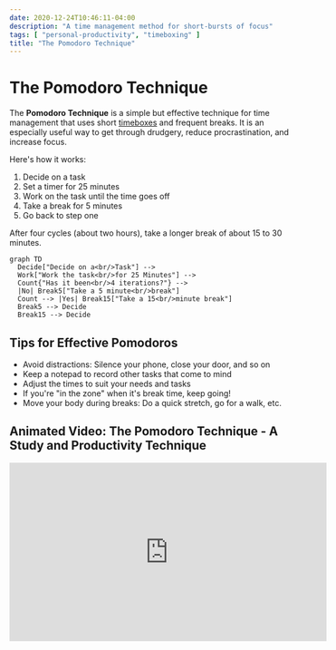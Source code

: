 ```yaml
---
date: 2020-12-24T10:46:11-04:00
description: "A time management method for short-bursts of focus"
tags: [ "personal-productivity", "timeboxing" ]
title: "The Pomodoro Technique"
---
```


# The Pomodoro Technique

The **Pomodoro Technique** is a simple but effective technique for time management that uses short [timeboxes](timeboxing.md) and frequent breaks. It is an especially useful way to get through drudgery, reduce procrastination, and increase focus.

Here's how it works:

1. Decide on a task
2. Set a timer for 25 minutes
3. Work on the task until the time goes off
4. Take a break for 5 minutes
5. Go back to step one

After four cycles (about two hours), take a longer break of about 15 to 30 minutes.

```mermaid
graph TD
  Decide["Decide on a<br/>Task"] -->
  Work["Work the task<br/>for 25 Minutes"] -->
  Count{"Has it been<br/>4 iterations?"} -->
  |No| Break5["Take a 5 minute<br/>break"]
  Count --> |Yes| Break15["Take a 15<br/>minute break"]
  Break5 --> Decide
  Break15 --> Decide
```

## Tips for Effective Pomodoros

* Avoid distractions: Silence your phone, close your door, and so on
* Keep a notepad to record other tasks that come to mind
* Adjust the times to suit your needs and tasks
* If you're "in the zone" when it's break time, keep going!
* Move your body during breaks: Do a quick stretch, go for a walk, etc.

## Animated Video: The Pomodoro Technique - A Study and Productivity Technique

<iframe width="560" height="315" src="https://www.youtube.com/embed/1l4w7uHdNaQ" frameborder="0" allow="accelerometer; autoplay; clipboard-write; encrypted-media; gyroscope; picture-in-picture" allowfullscreen></iframe>
